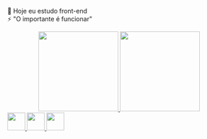 🌱 Hoje eu estudo front-end <br>
⚡ "O importante é funcionar"

<div style="display: inline_block" align="center">
  <a href="https://github.com/CauaYves">
  <img height="180em" src="https://github-readme-stats.vercel.app/api?username=cauayves&show_icons=true&theme=github_dark&include_all_commits=true&count_private=true"/>
  <img height="180em" src="https://github-readme-stats.vercel.app/api/top-langs/?username=cauayves&layout=compact&langs_count=7&theme=github_dark"/>
</div>
</div>
<div>
  <img src="https://cdn.jsdelivr.net/gh/devicons/devicon/icons/css3/css3-original.svg" style="height: 40px";/>
  <img src="https://cdn.jsdelivr.net/gh/devicons/devicon/icons/html5/html5-original.svg"style="height: 40px";/>
  <img src="https://cdn.jsdelivr.net/gh/devicons/devicon/icons/javascript/javascript-original.svg" style="height: 40px";/>     
</div>

